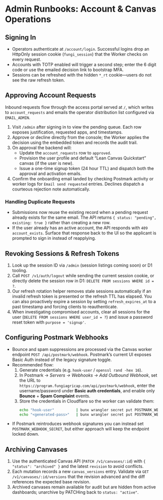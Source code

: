 # Admin Runbooks: Account & Canvas Operations

## Signing In
- Operators authenticate at `/account/login`. Successful logins drop an HttpOnly session cookie (`fungi_session`) that the Worker checks on every request.
- Accounts with TOTP enabled will trigger a second step; enter the 6 digit code or use the emailed decision link to bootstrap MFA.
- Sessions can be refreshed with the hidden `*_rt` cookie—users do not see the raw refresh token.

## Approving Account Requests
Inbound requests flow through the access portal served at `/`, which writes to `account_requests` and emails the operator distribution list configured via `EMAIL_ADMIN`.

1. Visit `/admin` after signing in to view the pending queue. Each row exposes justification, requested apps, and timestamps.
2. Approve or decline directly from the console; the Worker applies the decision using the embedded token and records the audit trail.
3. On approval the backend will:
   - Update the `account_requests` row to `approved`.
   - Provision the user profile and default “Lean Canvas Quickstart” canvas (if the user is new).
   - Issue a one-time signup token (24 hour TTL) and dispatch both the approval and activation emails.
4. Confirm the onboarding email landed by checking Postmark activity or worker logs for `Email send requested` entries. Declines dispatch a courteous rejection note automatically.

### Handling Duplicate Requests
- Submissions now reuse the existing record when a pending request already exists for the same email. The API returns `{ status: "pending", existing: true }` rather than creating a new row.
- If the user already has an active account, the API responds with `409 account_exists`. Surface that response back to the UI so the applicant is prompted to sign in instead of reapplying.

## Revoking Sessions & Refresh Tokens
1. Look up the session ID via `/admin` (session listings coming soon) or D1 tooling.
2. Call `POST /v1/auth/logout` while sending the current session cookie, or directly delete the session row in D1: `DELETE FROM sessions WHERE id = ?`.
3. Our refresh rotation helper removes stale sessions automatically if an invalid refresh token is presented or the refresh TTL has elapsed. You can also proactively expire a session by setting `refresh_expires_at` to a past timestamp and forcing clients to reauthenticate.
4. When investigating compromised accounts, clear all sessions for the user (`DELETE FROM sessions WHERE user_id = ?`) and issue a password reset token with `purpose = 'signup'`.

## Configuring Postmark Webhooks
- Bounce and spam suppressions are processed via the Canvas worker endpoint `POST /api/postmark/webhook`. Postmark’s current UI exposes Basic Auth instead of the legacy signature toggle.
- Recommended flow:
  1. Generate credentials (e.g. `hook-user` / `openssl rand -hex 16`).
  2. In Postmark → *Servers → Webhooks → Add Outbound Webhook*, set the URL to `https://program.fungiagricap.com/api/postmark/webhook`, enter the username/password under **Basic auth credentials**, and enable only **Bounce** + **Spam Complaint** events.
  3. Store the credentials in Cloudflare so the worker can validate them:
     ```bash
     echo "hook-user"          | bunx wrangler secret put POSTMARK_WEBHOOK_BASIC_USER
     echo "<generated-pass>"   | bunx wrangler secret put POSTMARK_WEBHOOK_BASIC_PASS
     ```
- If Postmark reintroduces webhook signatures you can instead set `POSTMARK_WEBHOOK_SECRET`, but either approach will keep the endpoint locked down.

## Archiving Canvases
1. Use the authenticated Canvas API (`PATCH /v1/canvases/:id`) with `{ "status": "archived" }` and the latest `revision` to avoid conflicts.
2. Each mutation records a new `canvas_versions` entry. Validate via `GET /v1/canvases/:id/versions` that the revision advanced and the diff references the expected base revision.
3. Archived canvases remain available for audit but are hidden from active dashboards; unarchive by PATCHing back to `status: "active"`.
